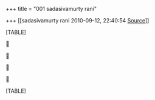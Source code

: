 +++
title = "001 sadasivamurty rani"

+++
[[sadasivamurty rani	2010-09-12, 22:40:54 [Source](https://groups.google.com/g/bvparishat/c/wDfvNqS6Zkg)]]



[TABLE]









[TABLE]

  

